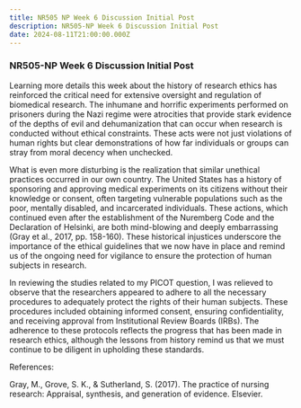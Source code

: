 ```yaml
---
title: NR505 NP Week 6 Discussion Initial Post
description: NR505-NP Week 6 Discussion Initial Post
date: 2024-08-11T21:00:00.000Z
---
```


### NR505-NP Week 6 Discussion Initial Post

Learning more details this week about the history of research ethics has reinforced the critical need for extensive oversight and regulation of biomedical research. The inhumane and horrific experiments performed on prisoners during the Nazi regime were atrocities that provide stark evidence of the depths of evil and dehumanization that can occur when research is conducted without ethical constraints. These acts were not just violations of human rights but clear demonstrations of how far individuals or groups can stray from moral decency when unchecked.

What is even more disturbing is the realization that similar unethical practices occurred in our own country. The United States has a history of sponsoring and approving medical experiments on its citizens without their knowledge or consent, often targeting vulnerable populations such as the poor, mentally disabled, and incarcerated individuals. These actions, which continued even after the establishment of the Nuremberg Code and the Declaration of Helsinki, are both mind-blowing and deeply embarrassing (Gray et al., 2017, pp. 158-160). These historical injustices underscore the importance of the ethical guidelines that we now have in place and remind us of the ongoing need for vigilance to ensure the protection of human subjects in research.

In reviewing the studies related to my PICOT question, I was relieved to observe that the researchers appeared to adhere to all the necessary procedures to adequately protect the rights of their human subjects. These procedures included obtaining informed consent, ensuring confidentiality, and receiving approval from Institutional Review Boards (IRBs). The adherence to these protocols reflects the progress that has been made in research ethics, although the lessons from history remind us that we must continue to be diligent in upholding these standards.

References:

Gray, M., Grove, S. K., & Sutherland, S. (2017). The practice of nursing research: Appraisal, synthesis, and generation of evidence. Elsevier.
